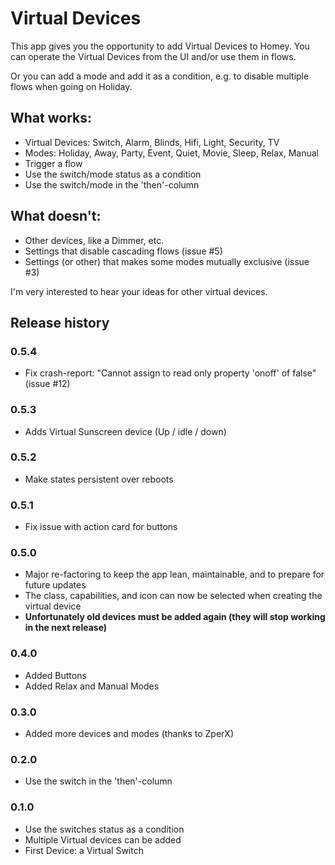 # Virtual Devices

This app gives you the opportunity to add Virtual Devices to Homey. You can operate the Virtual Devices from the UI and/or use them in flows.

Or you can add a mode and add it as a condition, e.g. to disable multiple flows when going on Holiday. 

## What works:

* Virtual Devices: Switch, Alarm, Blinds, Hifi, Light, Security, TV
* Modes: Holiday, Away, Party, Event, Quiet, Movie, Sleep, Relax, Manual
* Trigger a flow
* Use the switch/mode status as a condition
* Use the switch/mode in the 'then'-column

## What doesn't:

* Other devices, like a Dimmer, etc.
* Settings that disable cascading flows (issue #5)
* Settings (or other) that makes some modes mutually exclusive (issue #3)

I'm very interested to hear your ideas for other virtual devices. 


## Release history

### 0.5.4
* Fix crash-report: "Cannot assign to read only property 'onoff' of false" (issue #12)

### 0.5.3
* Adds Virtual Sunscreen device (Up / idle / down)

### 0.5.2
* Make states persistent over reboots

### 0.5.1
* Fix issue with action card for buttons

### 0.5.0
* Major re-factoring to keep the app lean, maintainable, and to prepare for future updates
* The class, capabilities, and icon can now be selected when creating the virtual device
* <b>Unfortunately old devices must be added again (they will stop working in the next release)</b>

### 0.4.0
* Added Buttons
* Added Relax and Manual Modes

### 0.3.0
* Added more devices and modes (thanks to ZperX)

### 0.2.0
* Use the switch in the 'then'-column

### 0.1.0
* Use the switches status as a condition
* Multiple Virtual devices can be added
* First Device: a Virtual Switch
